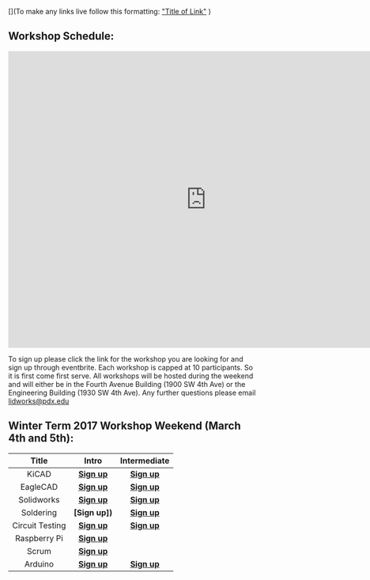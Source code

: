 [](To make any links live follow this formatting:
["Title of Link"](Link)
)

## Workshop Schedule:

<iframe src="https://calendar.google.com/calendar/embed?title=L.I.D.%20Workshops&amp;height=600&amp;wkst=1&amp;bgcolor=%23FFFFFF&amp;ctz=America%2FLos_Angeles" style="border-width:0" width="800" height="600" frameborder="0" scrolling="no" markdown="0">&nbsp;</iframe>


To sign up please click the link for the workshop you are looking for and sign up through eventbrite.  Each workshop is capped at 10 participants.  So it is first come first serve. All workshops will be hosted during the weekend and will either be in the Fourth Avenue Building (1900 SW 4th Ave) or the Engineering Building (1930 SW 4th Ave).  Any further questions please email <lidworks@pdx.edu>

## Winter Term 2017 Workshop Weekend (March 4th and 5th):
|Title|Intro|Intermediate|
|:---------------:|:------------------------:|:---------:|
| KiCAD |**[Sign up]()**|**[Sign up]()**|
| EagleCAD |**[Sign up]()**|**[Sign up]()**|
| Solidworks  |**[Sign up]()**|**[Sign up]()**|
| Soldering |**[Sign up])**|**[Sign up]()**|
| Circuit Testing | **[Sign up]()** |**[Sign up]()**|
| Raspberry Pi |**[Sign up]()**|
| Scrum | **[Sign up]()** |
| Arduino | **[Sign up]()**|**[Sign up]()**|





